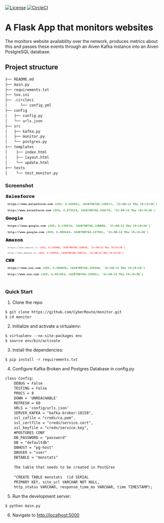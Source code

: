 [![License](https://img.shields.io/badge/License-Apache%202.0-blue.svg)](https://opensource.org/licenses/Apache-2.0)
[![CircleCI](https://circleci.com/gh/CyberRoute/monitor-websites.svg?style=shield)](https://circleci.com/gh/CyberRoute/monitor-websites)

# A Flask App that monitors websites

The monitors website availability over the network, produces metrics about this and passes these events through an Aiven Kafka instance into an Aiven PostgreSQL database.

Project structure
--------
```sh
├── README.md
├── main.py
├── requirements.txt
├── tox.ini
├── .circleci
│      └── config.yml
├── config
│   ├── config.py
│   └── urls.json
├── src
│   ├── kafka.py
│   ├── monitor.py
│   └── postgres.py
├── templates
│    ├── index.html
│    ├── layout.html
│    └── update.html
├── tests
│    └── test_monitor.py
```

### Screenshot
![Site](https://github.com/CyberRoute/monitor-websites/blob/main/screenshot/site.png)

### Quick Start

1. Clone the repo
  ```
  $ git clone https://github.com/CyberRoute/monitor.git
  $ cd monitor
  ```

2. Initialize and activate a virtualenv:
  ```
  $ virtualenv --no-site-packages env
  $ source env/bin/activate
  ```

3. Install the dependencies:
  ```
  $ pip install -r requirements.txt
  ```

4. Configure Kafka Broken and Postgres Database in config.py
```
class Config:
    DEBUG = False
    TESTING = False
    PROCS = 8
    DOWN = 'UNREACHABLE'
    REFRESH = 60
    URLS = 'config/urls.json'
    SERVER_KAFKA = "kafka-broker:18158",
    ssl_cafile = "creds/ca.pem",
    ssl_certfile = "creds/service.cert",
    ssl_keyfile = "creds/service.key",
    #POSTGRES CONF
    DB_PASSWORD = "password"
    DB = "defaultdb"
    DBHOST = "pg-host"
    DBUSER = "user"
    DBTABLE = "monstats"
    
    The table that needs to be created in PostGres  
  
    "CREATE TABLE monstats  (id SERIAL 
    PRIMARY KEY, site_url VARCHAR NOT NULL, 
    http_status VARCHAR, response_time_ms VARCHAR, time TIMESTAMP);

```

5. Run the development server:
  ```
  $ python main.py
  ```

6. Navigate to [http://localhost:5000](http://localhost:5000)

